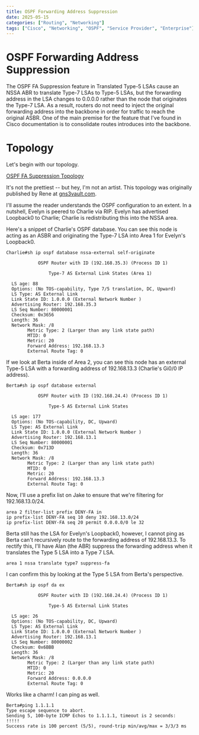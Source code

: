 ```yaml
---
title: OSPF Forwarding Address Suppression
date: 2025-05-15
categories: ["Routing", "Networking"]
tags: ["Cisco", "Networking", "OSPF", "Service Provider", "Enterprise"]
---
```


# OSPF Forwarding Address Suppression

The OSPF FA Suppression feature in Translated Type-5 LSAs cause an NSSA ABR to translate Type-7 LSAs to Type-5 LSAs, but the forwarding address in the LSA changes to 0.0.0.0 rather than the node that originates the Type-7 LSA. As a result, routers do not need to inject the original forwarding address into the backbone in order for traffic to reach the original ASBR. One of the main premise for the feature that I've found in Cisco documentation is to consolidate routes introduces into the backbone. 

# Topology

Let's begin with our topology. 

[OSPF FA Suppression Topology](/assets/lib/ospf-supp-top.png)

It's not the prettiest -- but hey, I'm not an artist. This topology was originally published by Rene at [gns3vault.com](https://gns3vault.com/ospf/ospf-suppress-forward-address). 

I'll assume the reader understands the OSPF configuration to an extent. In a nutshell, Evelyn is peered to Charlie via RIP. Evelyn has advertised Loopback0 to Charlie; Charlie is redistributing this into the NSSA area.


Here's a snippet of Charlie's OSPF database. You can see this node is acting as an ASBR and originating the Type-7 LSA into Area 1 for Evelyn's Loopback0. 

```
Charlie#sh ip ospf database nssa-external self-originate 

            OSPF Router with ID (192.168.35.3) (Process ID 1)

                Type-7 AS External Link States (Area 1)

  LS age: 88
  Options: (No TOS-capability, Type 7/5 translation, DC, Upward)
  LS Type: AS External Link
  Link State ID: 1.0.0.0 (External Network Number )
  Advertising Router: 192.168.35.3
  LS Seq Number: 80000001
  Checksum: 0x3656
  Length: 36
  Network Mask: /8
        Metric Type: 2 (Larger than any link state path)
        MTID: 0 
        Metric: 20 
        Forward Address: 192.168.13.3
        External Route Tag: 0
```

If we look at Berta inside of Area 2, you can see this node has an external Type-5 LSA with a forwarding address of 192.168.13.3 (Charlie's Gi0/0 IP address).

```
Berta#sh ip ospf database external 

            OSPF Router with ID (192.168.24.4) (Process ID 1)

                Type-5 AS External Link States

  LS age: 177
  Options: (No TOS-capability, DC, Upward)
  LS Type: AS External Link
  Link State ID: 1.0.0.0 (External Network Number )
  Advertising Router: 192.168.13.1
  LS Seq Number: 80000001
  Checksum: 0x713D
  Length: 36
  Network Mask: /8
        Metric Type: 2 (Larger than any link state path)
        MTID: 0 
        Metric: 20 
        Forward Address: 192.168.13.3
        External Route Tag: 0
```

Now, I'll use a prefix list on Jake to ensure that we're filtering for 192.168.13.0/24. 

```
area 2 filter-list prefix DENY-FA in
ip prefix-list DENY-FA seq 10 deny 192.168.13.0/24
ip prefix-list DENY-FA seq 20 permit 0.0.0.0/0 le 32
```
Berta still has the LSA for Evelyn's Loopback0, however, I cannot ping as Berta can't recursively route to the forwarding address of 192.168.13.3. To rectify this, I'll have Alan (the ABR) suppress the forwarding address when it translates the Type 5 LSA into a Type 7 LSA.

```
area 1 nssa translate type7 suppress-fa 
```

I can confirm this by looking at the Type 5 LSA from Berta's perspective. 

```
Berta#sh ip ospf da ex

            OSPF Router with ID (192.168.24.4) (Process ID 1)

                Type-5 AS External Link States

  LS age: 26
  Options: (No TOS-capability, DC, Upward)
  LS Type: AS External Link
  Link State ID: 1.0.0.0 (External Network Number )
  Advertising Router: 192.168.13.1
  LS Seq Number: 80000002
  Checksum: 0x6BBB
  Length: 36
  Network Mask: /8
        Metric Type: 2 (Larger than any link state path)
        MTID: 0 
        Metric: 20 
        Forward Address: 0.0.0.0
        External Route Tag: 0
```

Works like a charm! I can ping as well.

```
Berta#ping 1.1.1.1
Type escape sequence to abort.
Sending 5, 100-byte ICMP Echos to 1.1.1.1, timeout is 2 seconds:
!!!!!
Success rate is 100 percent (5/5), round-trip min/avg/max = 3/3/3 ms
```